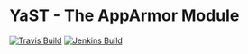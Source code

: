 # YaST - The AppArmor Module #

[![Travis Build](https://travis-ci.org/yast/yast-apparmor.svg?branch=master)](https://travis-ci.org/yast/yast-apparmor)
[![Jenkins Build](http://img.shields.io/jenkins/s/https/ci.opensuse.org/yast-apparmor-master.svg)](https://ci.opensuse.org/view/Yast/job/yast-apparmor-master/)

